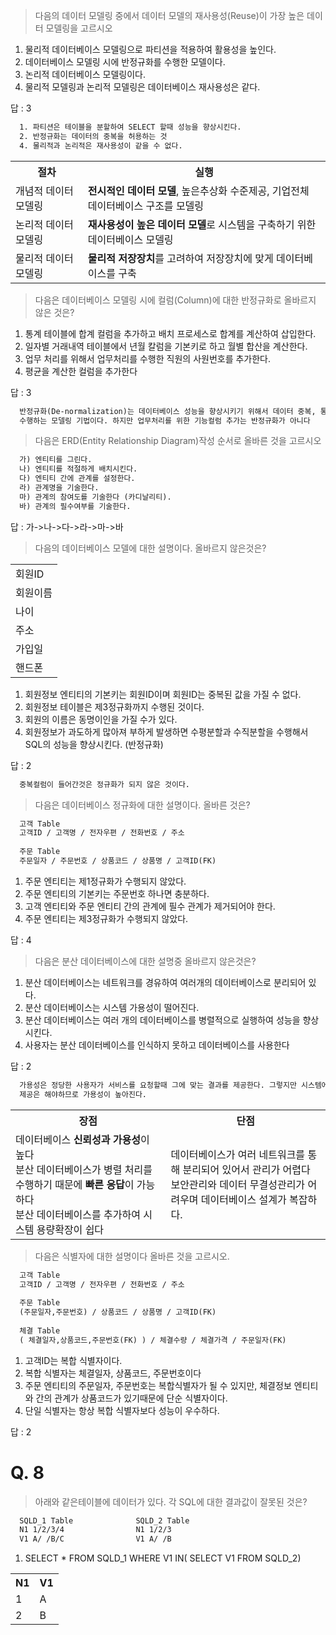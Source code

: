 > 다음의 데이터 모델링 중에서 데이터 모델의 재사용성(Reuse)이 가장 높은 데이터 모델링을 고르시오
  1. 물리적 데이터베이스 모델링으로 파티션을 적용하여 활용성을 높인다.
  2. 데이터베이스 모델링 시에 반정규화를 수행한 모델이다.
  3. 논리적 데이터베이스 모델링이다.
  4. 물리적 모델링과 논리적 모델링은 데이터베이스 재사용성은 같다.
  
답 : 3

```txt
  1. 파티션은 테이블을 분할하여 SELECT 할때 성능을 향상시킨다.
  2. 반정규화는 데이터의 중복을 허용하는 것
  4. 물리적과 논리적은 재사용성이 같을 수 없다.
```

<table>
  <tr>
    <th>절차</th>
    <th>실행</th>
  <tr>
    <td>개념적 데이터 모델링</td>
    <td><b>전시적인 데이터 모델</b>, 높은추상화 수준제공, 기업전체 데이터베이스 구조를 모델링</td>
  <tr>
    <td>논리적 데이터 모델링</td>
    <td><b>재사용성이 높은 데이터 모델</b>로 시스템을 구축하기 위한 데이터베이스 모델링</td>
  <tr>
    <td>물리적 데이터 모델링</td>
    <td><b>물리적 저장장치</b>를 고려하여 저장장치에 맞게 데이터베이스를 구축</td>
</table>

> 다음은 데이터베이스 모델링 시에 컬럼(Column)에 대한 반정규화로 올바르지 않은 것은?
  1. 통계 테이블에 합계 컬럼을 추가하고 배치 프로세스로 합계를 계산하여 삽입한다.
  2. 일자별 거래내역 테이블에서 년월 칼럼을 기본키로 하고 월별 합산을 계산한다.
  3. 업무 처리를 위해서 업무처리를 수행한 직원의 사원번호를 추가한다.
  4. 평균을 계산한 컬럼을 추가한다
  
답 : 3

```txt
  반정규화(De-normalization)는 데이터베이스 성능을 향상시키기 위해서 데이터 중복, 통합, 분리 집계 등을
  수행하는 모델링 기법이다. 하지만 업무처리를 위한 기능컬럼 추가는 반정규화가 아니다
```

> 다음은 ERD(Entity Relationship Diagram)작성 순서로 올바른 것을 고르시오
```txt
  가) 엔티티를 그린다.
  나) 엔티티를 적절하게 배치시킨다.
  다) 엔티티 간에 관계를 설정한다.
  라) 관계명을 기술한다.
  마) 관계의 참여도를 기술한다 (카디날리티).
  바) 관계의 필수여부를 기술한다.
```
답 : 가->나->다->라->마->바

> 다음의 데이터베이스 모델에 대한 설명이다. 올바르지 않은것은?

<table>
    <tr>
      <td>회원ID</td>
    <tr>
      <td>회원이름
    <tr>
      <td>나이
    <tr>
      <td>주소
    <tr>
      <td>가입일
    <tr> 
      <td>핸드폰
</table>

  1. 회원정보 엔티티의 기본키는 회원ID이며 회원ID는 중복된 값을 가질 수 없다.
  2. 회원정보 테이블은 제3정규화까지 수행된 것이다. 
  3. 회원의 이름은 동명이인을 가질 수가 있다.
  4. 회원정보가 과도하게 많아져 부하게 발생하면 수평분할과 수직분할을 수행해서 SQL의 성능을 향상시킨다. (반정규화)

답 : 2
```txt
  중복컬럼이 들어간것은 정규화가 되지 않은 것이다.
```

> 다음은 데이터베이스 정규화에 대한 설명이다. 올바른 것은?
```txt
  고객 Table 
  고객ID / 고객명 / 전자우편 / 전화번호 / 주소
  
  주문 Table
  주문일자 / 주문번호 / 상품코드 / 상품명 / 고객ID(FK)
```

  1. 주문 엔티티는 제1정규화가 수행되지 않았다.
  2. 주문 엔티티의 기본키는 주문번호 하나면 충분하다.
  3. 고객 엔티티와 주문 엔티티 간의 관계에 필수 관계가 제거되어야 한다.
  4. 주문 엔티티는 제3정규화가 수행되지 않았다.
  
답 : 4

> 다음은 분산 데이터베이스에 대한 설명중 올바르지 않은것은?
  1. 분산 데이터베이스는 네트워크를 경유하여 여러개의 데이터베이스로 분리되어 있다.
  2. 분산 데이터베이스는 시스템 가용성이 떨어진다.
  3. 분산 데이터베이스는 여러 개의 데이터베이스를 병렬적으로 실행하여 성능을 향상시킨다.
  4. 사용자는 분산 데이터베이스를 인식하지 못하고 데이터베이스를 사용한다
  
답 : 2
```txt
  가용성은 정당한 사용자가 서비스를 요청할때 그에 맞는 결과를 제공한다. 그렇지만 시스템에 장애가 발생해도
  제공은 해야하므로 가용성이 높아진다.
```
  
<table>
  <tr>
     <th>장점
     <th>단점
  <tr>
     <td>데이터베이스 <b>신뢰성과 가용성</b>이 높다 <br>
         분산 데이터베이스가 병렬 처리를 수행하기 때문에 <b>빠른 응답</b>이 가능하다 <br>
         분산 데이터베이스를 추가하여 시스템 용량확장이 쉽다
     <td>데이터베이스가 여러 네트워크를 통해 분리되어 있어서 관리가 어렵다 <br>
         보안관리와 데이터 무결성관리가 어려우며 데이터베이스 설계가 복잡하다.
</table>

> 다음은 식별자에 대한 설명이다 올바른 것을 고르시오.
```txt
  고객 Table
  고객ID / 고객명 / 전자우편 / 전화번호 / 주소
  
  주문 Table
  (주문일자,주문번호) / 상품코드 / 상품명 / 고객ID(FK)
  
  체결 Table
  ( 체결일자,상품코드,주문번호(FK) ) / 체결수량 / 체결가격 / 주문일자(FK)
```

  1. 고객ID는 복합 식별자이다.
  2. 복합 식별자는 체결일자, 상품코드, 주문번호이다
  3. 주문 엔티티의 주문일자, 주문번호는 복합식별자가 될 수 있지만, 체결정보 엔티티와 간의 관계가 상품코드가 있기때문에 단순 식별자이다.
  4. 단일 식별자는 항상 복합 식별자보다 성능이 우수하다.
  
답 : 2

# Q. 8
> 아래와 같은테이블에 데이터가 있다. 각 SQL에 대한 결과값이 잘못된 것은?
```txt
  SQLD_1 Table              SQLD_2 Table
  N1 1/2/3/4                N1 1/2/3
  V1 A/ /B/C                V1 A/ /B
```

  1. SELECT * FROM SQLD_1 
     WHERE V1 IN( SELECT V1 FROM SQLD_2)
  
  <table>
    <tr>
       <th>N1
       <th>V1
    <tr>
       <td>1
       <td>A
    <tr>
       <td>2
       <td>B
  </table>
